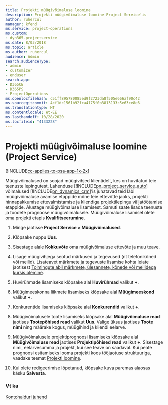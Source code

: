 ```yaml
---
title: Projekti müügivõimaluse loomine
description: Projekti müügivõimaluse loomine Project Service'is
author: ruhercul
manager: kfend
ms.service: project-operations
ms.custom:
- dyn365-projectservice
ms.date: 8/03/2018
ms.topic: article
ms.author: ruhercul
audience: Admin
search.audienceType:
- admin
- customizer
- enduser
search.app:
- D365CE
- D365PS
- ProjectOperations
ms.openlocfilehash: c51ff895780085ed9f2723da8f505e666af90c42
ms.sourcegitcommit: 4cf1dc1561b92fca4175f0b3813133c5e63ce8e6
ms.translationtype: HT
ms.contentlocale: et-EE
ms.lasthandoff: 10/28/2020
ms.locfileid: "4133228"
---
```

# <a name="create-a-project-opportunity-project-service"></a>Projekti müügivõimaluse loomine (Project Service)

[!INCLUDE[cc-applies-to-psa-app-1x-2x](../includes/cc-applies-to-psa-app-1x-2x.md)]

Müügivõimalused on soojad müügivihjed klientidelt, kes on huvitatud teie teenuste lepingutest. Lahenduse [!INCLUDE[pn_project_service_auto](../includes/pn-project-service-auto.md)] võimalused [!INCLUDE[pn_dynamics_crm](../includes/pn-dynamics-crm.md)]’is juhatavad teid läbi müügivõimaluse avamise etappide mõne teie ettevõtte jaoks, projekti hinnapakkumise ettevalmistamise ja kliendiga projektilepingu väljatöötamise etappide. Alustage müügivõimaluse lisamisest. Samuti saate lisada teenuste ja toodete prognoose müügivõimalusele. Müügivõimaluse lisamisel olete oma projekti etapis **Kvalifitseerumine**.  
  
1.  Minge jaotisse **Project Service > Müügivõimalused**.  
  
2.  Klõpsake nuppu **Uus**.  
  
3.  Sisestage alale **Kokkuvõte** oma müügivõimaluse ettevõte ja muu teave.  
  
4.  Lisage müügivihjega seotud märkused ja tegevused (nt telefonikõned või meilid). Lisateavet märkmete ja tegevuste lisamise kohta leiate jaotisest [Toimingute abil märkmete, ülesannete, kõnede või meilidega kursis olemine](https://docs.microsoft.com/dynamics365/customerengagement/on-premises/basics/work-with-activities).  
  
5.  Huvirühmade lisamiseks klõpsake alal **Huvirühmad** valikut **+**.  
  
6.  Müügimeeskonna liikmete lisamiseks klõpsake alal **Müügimeeskond** valikut **+**.  
  
7.  Konkurentide lisamiseks klõpsake alal **Konkurendid** valikut **+**.  
  
8.  Müügivõimalusele toote lisamiseks klõpsake alal **Müügivõimaluse read** jaotises **Tootepõhised read** valikut **Uus**. Valige üksus jaotises **Toote nimi** ning määrake kogus, müügihind ja kliendi eelarve.  
  
9. Müügivõimalusele projektiprognoosi lisamiseks klõpsake alal **Müügivõimaluse read** jaotises **Projektipõhised read** valikut **+**. Sisestage nimi, eelarvesumma ja projekt, kui see teave on saadaval. Kui peate prognoosi esitamiseks looma projekti koos tööjaotuse struktuuriga, vaadake teemat [Projekti loomine](../psa/create-project.md).  
  
10. Kui olete redigeerimise lõpetanud, klõpsake kuva paremas alaosas käsku **Salvesta**.  
  
### <a name="see-also"></a>Vt ka  
 [Kontohalduri juhend](../psa/account-manager-guide.md)
